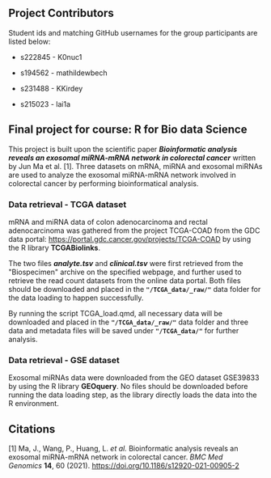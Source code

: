 ## Project Contributors

Student ids and matching GitHub usernames for the group participants are listed below:

-   s222845 - K0nuc1

-   s194562 - mathildewbech

-   s231488 - KKirdey

-   s215023 - lai1a

## Final project for course: R for Bio data Science

This project is built upon the scientific paper ***Bioinformatic analysis reveals an exosomal miRNA-mRNA network in colorectal cancer*** written by Jun Ma et al. [1]. Three datasets on mRNA, miRNA and exosomal miRNAs are used to analyze the exosomal miRNA-mRNA network involved in colorectal cancer by performing bioinformatical analysis.

### Data retrieval - TCGA dataset

mRNA and miRNA data of colon adenocarcinoma and rectal adenocarcinoma was gathered from the project TCGA-COAD from the GDC data portal: <https://portal.gdc.cancer.gov/projects/TCGA-COAD> by using the R library **TCGABiolinks**.

The two files ***analyte.tsv*** and ***clinical.tsv*** were first retrieved from the "Biospecimen" archive on the specified webpage, and further used to retrieve the read count datasets from the online data portal. Both files should be downloaded and placed in the **`"/TCGA_data/_raw/"`** data folder for the data loading to happen successfully.

By running the script TCGA_load.qmd, all necessary data will be downloaded and placed in the **`"/TCGA_data/_raw/"`** data folder and three data and metadata files will be saved under **`"/TCGA_data/"`** for further analysis.

### Data retrieval - GSE dataset

Exosomal miRNAs data were downloaded from the GEO dataset GSE39833 by using the R library **GEOquery**. No files should be downloaded before running the data loading step, as the library directly loads the data into the R environment.

## Citations

[1] Ma, J., Wang, P., Huang, L. *et al.* Bioinformatic analysis reveals an exosomal miRNA-mRNA network in colorectal cancer. *BMC Med Genomics* **14**, 60 (2021). <https://doi.org/10.1186/s12920-021-00905-2>
